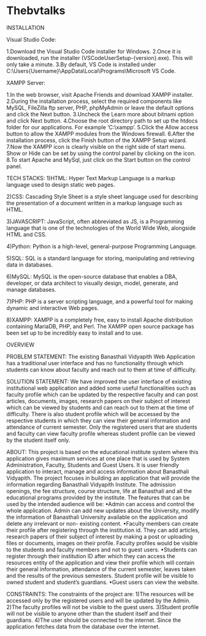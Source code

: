 # Thebvtalks
INSTALLATION

Visual Studio Code:

1.Download the Visual Studio Code installer for Windows.
2.Once it is downloaded, run the installer (VSCodeUserSetup-{version}.exe). This will only take a minute.
3.By default, VS Code is installed under C:\Users\{Username}\AppData\Local\Programs\Microsoft VS Code.

XAMPP Server:

1.In the web browser, visit Apache Friends and download XAMPP installer.
2.During the installation process, select the required components like MySQL, FileZilla ftp server, PHP, phpMyAdmin or leave the default options and click the Next button. 
3.Uncheck the Learn more about bitnami option and click Next button.
4.Choose the root directory path to set up the htdocs folder for our applications. For example ‘C:\xampp’.
5.Click the Allow access button to allow the XAMPP modules from the Windows firewall.
6.After the installation process, click the Finish button of the XAMPP Setup wizard.
7.Now the XAMPP icon is clearly visible on the right side of start menu. Show or Hide can be set by using the control panel by clicking on the icon.
8.To start Apache and MySql, just click on the Start button on the control panel.


TECH STACKS:
1)HTML:
  Hyper Text Markup Language is a markup language used to design static web pages.

2)CSS:
  Cascading Style Sheet is a style sheet language used for describing the presentation of a document written in a markup language such as HTML.  

3)JAVASCRIPT:
  JavaScript, often abbreviated as JS, is a Programming language that is one of the technologies of the World Wide Web, alongside HTML and CSS.

4)Python:
  Python is a high-level, general-purpose Programming Language. 

5)SQL:
  SQL is a standard language for storing, manipulating and retrieving data in databases. 

6)MySQL:
  MySQL is the open-source database that enables a DBA, developer, or data architect to visually design, model, generate, and manage databases. 

7)PHP:
  PHP is a server scripting language, and a powerful tool for making dynamic and interactive Web pages.

8)XAMPP:
  XAMPP is a completely free, easy to install Apache distribution containing MariaDB, PHP, and Perl. The XAMPP open source package has been set up to be
 incredibly easy to install and to use.


OVERVIEW

PROBLEM STATEMENT:
The existing Banasthali Vidyapith Web Application has a traditional user interface and has no functionality through which students can know about faculty 
and reach out to them at time of difficulty.

SOLUTION STATEMENT:
We have improved the user interface of existing institutional web application and added some useful functionalities such as faculty profile which can be 
updated by the respective faculty and can post articles, documents, images, research papers on their subject of interest which can be viewed by students 
and can reach out to them at the time of difficulty.
There is also student profile which will be accessed by the respective students in which they can view their general information and attendance of current 
semester.
Only the registered users that are students and faculty can view faculty profile whereas student profile can be viewed by the student itself only.

ABOUT:
This project is based on the educational institute system where this application gives maximum services at one place that is used by System Administration, Faculty, Students and Guest Users. It is user friendly application to interact, manage and access information about Banasthali Vidyapith.
The project focuses in building an application that will provide the information regarding Banasthali Vidyapith Institute. The admission openings, the fee structure, course structure, life at Banasthali and all the educational programs provided by the institute.
The features that can be used by the intended audience will be:
•Admin can access and control the whole application. Admin can add new updates about the University, modify the information of Banasthali University available on the application and delete any irrelevant or non- existing content.
•Faculty members can create their profile after registering through the institution id. They can add articles, research papers of their subject of interest by making a post or uploading files or documents, images on their profile. Faculty profiles would be visible to the students and faculty members and not to guest users.
•Students can register through their institution ID after which they can access the resources entity of the application and view their profile which will contain their general information, attendance of the current semester, leaves taken and the results of the previous semesters. Student profile will be visible to owned student and student’s guardians.
•Guest users can view the website.


CONSTRAINTS:
The constraints of the project are:
1)The resources will be accessed only by the registered users and will be updated by the Admin.  
2)The faculty profiles will not be visible to the guest users. 
3)Student profile will not be visible to anyone other than the student itself and their guardians.
4)The user should be connected to the internet. Since the application fetches data from the database over the internet.





